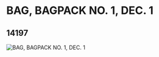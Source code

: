 # BAG, BAGPACK NO. 1, DEC. 1
## 14197
![BAG, BAGPACK NO. 1, DEC. 1](https://lc-www-live-s.legocdn.com/media/bricks/5/2/6037410.jpg)